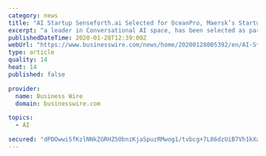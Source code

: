 ```yaml
---
category: news
title: "AI Startup Senseforth.ai Selected for OceanPro, Maersk’s Startup Accelerator"
excerpt: "a leader in Conversational AI space, has been selected as part of cohort 3 of OceanPro, Maersk’s startup accelerator within the shipping and logistics industry. Maersk recently announced the ..."
publishedDateTime: 2020-01-28T12:39:00Z
webUrl: "https://www.businesswire.com/news/home/20200128005392/en/AI-Startup-Senseforth.ai-Selected-OceanPro-Maersk’s-Startup"
type: article
quality: 14
heat: 14
published: false

provider:
  name: Business Wire
  domain: businesswire.com

topics:
  - AI

secured: "dPDOwwi5fKzlNNkZGRHZSObnzKjaSpuzRMwog1/tvbcg+7L86dzUiB7Vh1kXaMkTl9aeRlpYSCiH0gW2L8Su9N6vyH18NMy5qmQoc+jyl69XEwJM3inFtsLPPhtuPt4cAAv6UA7u/K3hgRb03FI6RJVQ3MVfP5vrtHLleubfq6RHrtAOQDewdaWB9lE0Qmk6nKyZbxC7Hxxkl+e48E1NeLT+GdFOuAQ5Wsv8TDmg4kkgTW/e8q9MZLfG2KpiYQGqIzQHmiwGbG/zMOCouFwE9WC/bGLyG5zPqNPIF1uPvQLdiOUxW4PJuJ9KsaluafUL;WhyX5DCtmRhRyhjytR1uew=="
---
```


